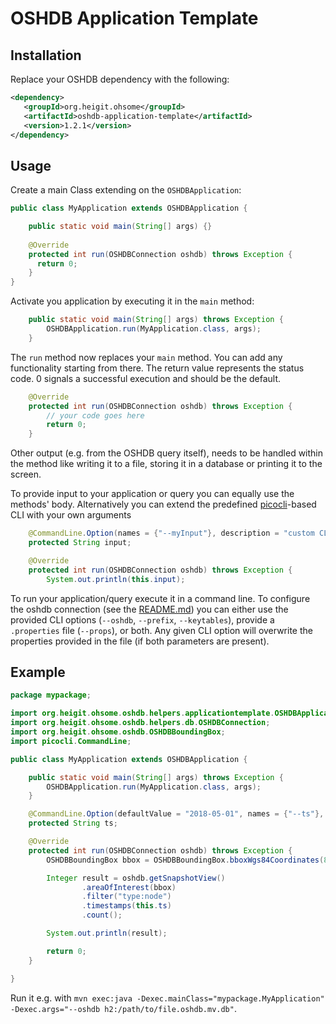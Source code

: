 # OSHDB Application Template
## Installation

Replace your OSHDB dependency with the following:

```xml
<dependency>
   <groupId>org.heigit.ohsome</groupId>
   <artifactId>oshdb-application-template</artifactId>
   <version>1.2.1</version>
</dependency>
```

## Usage

Create a main Class extending on the `OSHDBApplication`:

```java
public class MyApplication extends OSHDBApplication {

    public static void main(String[] args) {}
    
    @Override
    protected int run(OSHDBConnection oshdb) throws Exception {
      return 0;
    }
}
```

Activate you application by executing it in the `main` method:

```java
    public static void main(String[] args) throws Exception {
        OSHDBApplication.run(MyApplication.class, args);
    }
```

The `run` method now replaces your `main` method. You can add any functionality starting from there. The return value represents the status code. 0 signals a successful execution and should be the default.

```java
    @Override
    protected int run(OSHDBConnection oshdb) throws Exception {
        // your code goes here
        return 0;
    }
```

Other output (e.g. from the OSHDB query itself), needs to be handled within the method like writing it to a file, storing it in a database or printing it to the screen.

To provide input to your application or query you can equally use the methods' body. Alternatively you can extend the predefined [picocli](https://picocli.info/)-based CLI with your own arguments

```java
    @CommandLine.Option(names = {"--myInput"}, description = "custom CLI input")
    protected String input;

    @Override
    protected int run(OSHDBConnection oshdb) throws Exception {
        System.out.println(this.input);
```

To run your application/query execute it in a command line. To configure the oshdb connection (see the [README.md](README.md)) you can either use the provided CLI options (`--oshdb`, `--prefix`, `--keytables`), provide a `.properties` file (`--props`), or both. Any given CLI option will overwrite the properties provided in the file (if both parameters are present).

## Example

```java
package mypackage;

import org.heigit.ohsome.oshdb.helpers.applicationtemplate.OSHDBApplication;
import org.heigit.ohsome.oshdb.helpers.db.OSHDBConnection;
import org.heigit.ohsome.oshdb.OSHDBBoundingBox;
import picocli.CommandLine;

public class MyApplication extends OSHDBApplication {

    public static void main(String[] args) throws Exception {
        OSHDBApplication.run(MyApplication.class, args);
    }

    @CommandLine.Option(defaultValue = "2018-05-01", names = {"--ts"}, description = "target timestamp, default=${DEFAULT-VALUE}")
    protected String ts;

    @Override
    protected int run(OSHDBConnection oshdb) throws Exception {
        OSHDBBoundingBox bbox = OSHDBBoundingBox.bboxWgs84Coordinates(8.651133, 49.387611, 8.6561, 49.390513);

        Integer result = oshdb.getSnapshotView()
                .areaOfInterest(bbox)
                .filter("type:node")
                .timestamps(this.ts)
                .count();

        System.out.println(result);

        return 0;
    }

}
```

Run it e.g. with `mvn exec:java -Dexec.mainClass="mypackage.MyApplication" -Dexec.args="--oshdb h2:/path/to/file.oshdb.mv.db"`.
